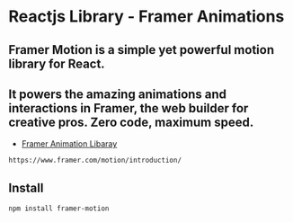 # Reactjs Library - Framer Animations

## Framer Motion is a simple yet powerful motion library for React.

## It powers the amazing animations and interactions in Framer, the web builder for creative pros. Zero code, maximum speed.

- [Framer Animation Libaray](https://www.framer.com/motion/introduction/)

```
https://www.framer.com/motion/introduction/
```

## Install

```
npm install framer-motion
```
